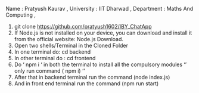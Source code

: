 Name : Pratyush Kaurav ,
University : IIT Dharwad , 
Department : Maths And Computing ,

1.	git clone https://github.com/pratyush1602/IBY_ChatApp
2.	If Node.js is not installed on your device, you can download and install it from the official website: Node.js Download.
3.	Open two shells/Terminal in the Cloned Folder
4.	In one terminal  do:  cd backend
5.	In other terminal do : cd frontend
6.	Do ‘ npm i ‘  in both the terminal to install all the compulsory modules ‘’ only run command ( npm i) ‘’
7.	After that in backend terminal run the command (node index.js)
8.	And in front end terminal run the command (npm run start) 
